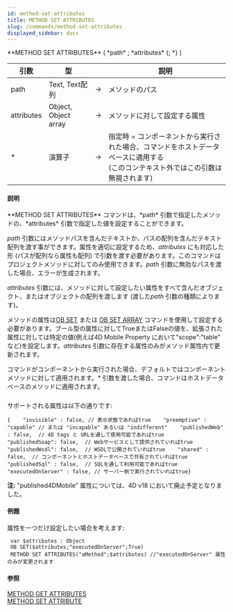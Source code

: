 ```yaml
---
id: method-set-attributes
title: METHOD SET ATTRIBUTES
slug: /commands/method-set-attributes
displayed_sidebar: docs
---
```


<!--REF #_command_.METHOD SET ATTRIBUTES.Syntax-->**METHOD SET ATTRIBUTES** ( *path* ; *attributes* {; *} )<!-- END REF-->
<!--REF #_command_.METHOD SET ATTRIBUTES.Params-->
| 引数 | 型 |  | 説明 |
| --- | --- | --- | --- |
| path | Text, Text配列 | &rarr; | メソッドのパス |
| attributes | Object, Object array | &rarr; | メソッドに対して設定する属性 |
| * | 演算子 | &rarr; | 指定時 = コンポーネントから実行された場合、コマンドをホストデータベースに適用する<br/>(このコンテキスト外ではこの引数は無視されます) |

<!-- END REF-->

#### 説明 

<!--REF #_command_.METHOD SET ATTRIBUTES.Summary-->**METHOD SET ATTRIBUTES** コマンドは、*path* 引数で指定したメソッドの、*attributes* 引数で指定した値を設定することができます。<!-- END REF-->

*path* 引数にはメソッドパスを含んだテキストか、パスの配列を含んだテキスト配列を渡す事ができます。属性を適切に設定するため、*attributes* にも対応した形 (パスが配列なら属性も配列) で引数を渡す必要があります。このコマンドはプロジェクトメソッドに対してのみ使用できます。*path* 引数に無効なパスを渡した場合、エラーが生成されます。

*attributes* 引数には、メソッドに対して設定したい属性をすべて含んだオブジェクト、またはオブジェクトの配列を渡します (渡した*path* 引数の種類によります)。

メソッドの属性は[OB SET](ob-set.md) または [OB SET ARRAY](ob-set-array.md) コマンドを使用して設定する必要があります。ブール型の属性に対してTrueまたはFalseの値を、拡張された属性に対しては特定の値(例えば4D Mobile Property において"scope":"table" など)を設定します。*attributes* 引数に存在する属性のみがメソッド属性内で更新されます。

コマンドがコンポーネントから実行された場合、デフォルトではコンポーネントメソッドに対して適用されます。*\** 引数を渡した場合、コマンドはホストデータベースのメソッドに適用されます。

##### 

サポートされる属性は以下の通りです:

```RAW
{    "invisible" : false, // 表示状態であればtrue    "preemptive" : "capable" // または "incapable" あるいは "indifferent"    "publishedWeb" : false,  // 4D tags と URLを通して使用可能であればtrue    "publishedSoap": false,  // Webサービスとして提供されていればtrue    "publishedWsdl": false,  // WSDLで公開されていればtrue    "shared" : false,  // コンポーネントとホストデータベースで共有されていればtrue    "publishedSql" : false,  // SQLを通して利用可能であればtrue    "executedOnServer" : false, // サーバー側で実行されていればtrue}
```

**注:** "published4DMobile" 属性については、4D v18 において廃止予定となりました。

#### 例題 

属性を一つだけ設定したい場合を考えます:

```4d
 var $attributes : Object
 OB SET($attributes;"executedOnServer";True)
 METHOD SET ATTRIBUTES("aMethod";$attributes) //"executedOnServer" 属性のみが変更されます
```

#### 参照 

[METHOD GET ATTRIBUTES](method-get-attributes.md)  
[METHOD SET ATTRIBUTE](method-set-attribute.md)  